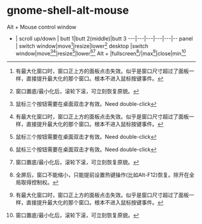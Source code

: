 # gnome-shell-alt-mouse
Alt + Mouse control window

- | scroll up/down | butt 1|butt 2(middle)|butt 3
---|---|---|---|---|--
panel | switch window|move[^3]|resize|lower[^2]
desktop |switch window|move[^1][^3]|resize[^1]|lower[^1][^2]
Alt + |fullscreen[^4]/|max[^3]|close|min[^2]

[^1]: 鼠标三个按钮需要在桌面双击才有效。Need double-click
[^2]: 窗口置底/最小化后，滚轮下滚，可立刻恢复原貌。
[^3]: 有最大化窗口时，窗口正上方的面板点击失效。似乎是窗口尺寸超过了面板一样，直接提升最大化的那个窗口。根本不进入鼠标按键事件。
[^4]: 全屏后，窗口不能缩小，只能提前设置热键操作(比如Alt-F12)恢复。除开在全局取得控制权。

